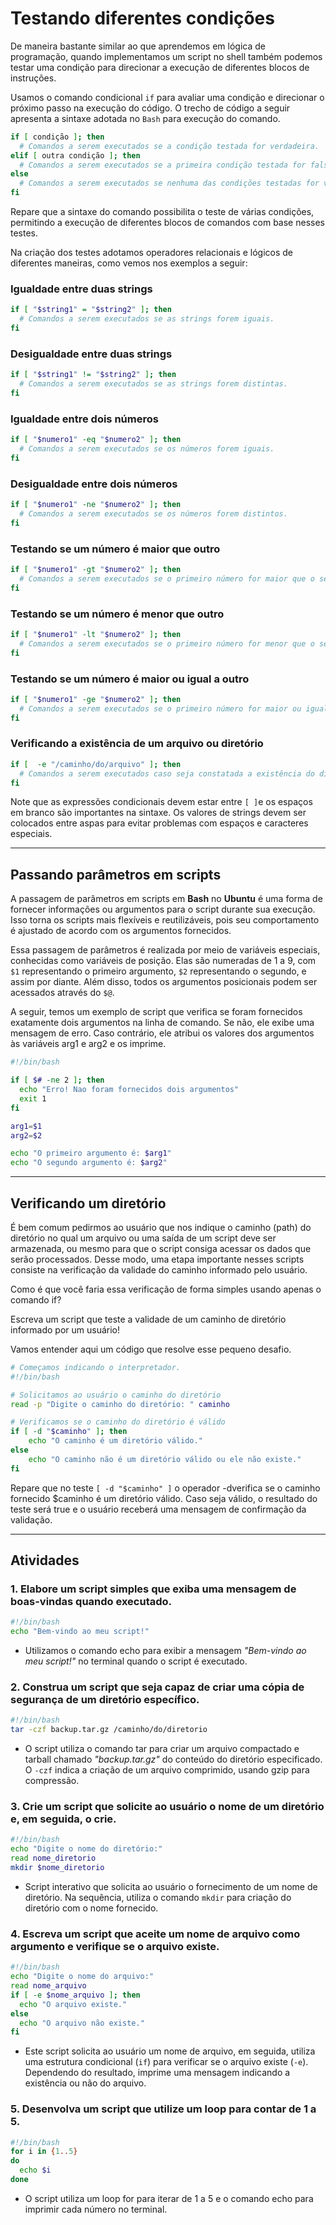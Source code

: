 # Testando diferentes condições

De maneira bastante similar ao que aprendemos em lógica de programação, quando implementamos um script no shell também podemos testar uma condição para direcionar a execução de diferentes blocos de instruções.

Usamos o comando condicional `if` para avaliar uma condição e direcionar o próximo passo na execução do código. O trecho de código a seguir apresenta a sintaxe adotada no `Bash` para execução do comando.

```bash
if [ condição ]; then
  # Comandos a serem executados se a condição testada for verdadeira.
elif [ outra condição ]; then
  # Comandos a serem executados se a primeira condição testada for falsa e a segunda condição testada for verdadeira.
else
  # Comandos a serem executados se nenhuma das condições testadas for verdadeira.
fi
```

Repare que a sintaxe do comando possibilita o teste de várias condições, permitindo a execução de diferentes blocos de comandos com base nesses testes.

Na criação dos testes adotamos operadores relacionais e lógicos de diferentes maneiras, como vemos nos exemplos a seguir:

### Igualdade entre duas strings

```bash
if [ "$string1" = "$string2" ]; then
  # Comandos a serem executados se as strings forem iguais.
fi
```

### Desigualdade entre duas strings

```bash
if [ "$string1" != "$string2" ]; then
  # Comandos a serem executados se as strings forem distintas.
fi
```

### Igualdade entre dois números

```bash
if [ "$numero1" -eq "$numero2" ]; then
  # Comandos a serem executados se os números forem iguais.
fi
```

### Desigualdade entre dois números

```bash
if [ "$numero1" -ne "$numero2" ]; then
  # Comandos a serem executados se os números forem distintos.
fi
```

### Testando se um número é maior que outro

```bash
if [ "$numero1" -gt "$numero2" ]; then
  # Comandos a serem executados se o primeiro número for maior que o segundo.
fi
```
### Testando se um número é menor que outro

```bash
if [ "$numero1" -lt "$numero2" ]; then
  # Comandos a serem executados se o primeiro número for menor que o segundo.
fi
```

### Testando se um número é maior ou igual a outro
```bash
if [ "$numero1" -ge "$numero2" ]; then
  # Comandos a serem executados se o primeiro número for maior ou igual ao segundo.
fi
```

### Verificando a existência de um arquivo ou diretório
```bash
if [  -e "/caminho/do/arquivo" ]; then
  # Comandos a serem executados caso seja constatada a existência do diretório ou arquivo.
fi
```
Note que as expressões condicionais devem estar entre `[ ]`e os espaços em branco são importantes na sintaxe. Os valores de strings devem ser colocados entre aspas para evitar problemas com espaços e caracteres especiais.

------------------

## Passando parâmetros em scripts

A passagem de parâmetros em scripts em **Bash** no **Ubuntu** é uma forma de fornecer informações ou argumentos para o script durante sua execução. Isso torna os scripts mais flexíveis e reutilizáveis, pois seu comportamento é ajustado de acordo com os argumentos fornecidos.

Essa passagem de parâmetros é realizada por meio de variáveis especiais, conhecidas como variáveis de posição. Elas são numeradas de 1 a 9, com `$1` representando o primeiro argumento, `$2` representando o segundo, e assim por diante. Além disso, todos os argumentos posicionais podem ser acessados através do `$@`.

A seguir, temos um exemplo de script que verifica se foram fornecidos exatamente dois argumentos na linha de comando. Se não, ele exibe uma mensagem de erro. Caso contrário, ele atribui os valores dos argumentos às variáveis arg1 e arg2 e os imprime.

```bash
#!/bin/bash

if [ $# -ne 2 ]; then
  echo "Erro! Nao foram fornecidos dois argumentos"
  exit 1
fi

arg1=$1
arg2=$2

echo "O primeiro argumento é: $arg1"
echo "O segundo argumento é: $arg2"
```
--------

## Verificando um diretório


É bem comum pedirmos ao usuário que nos indique o caminho (path) do diretório no qual um arquivo ou uma saída de um script deve ser armazenada, ou mesmo para que o script consiga acessar os dados que serão processados. Desse modo, uma etapa importante nesses scripts consiste na verificação da validade do caminho informado pelo usuário.

Como é que você faria essa verificação de forma simples usando apenas o comando if?

Escreva um script que teste a validade de um caminho de diretório informado por um usuário!

Vamos entender aqui um código que resolve esse pequeno desafio.
```bash
# Começamos indicando o interpretador.
#!/bin/bash

# Solicitamos ao usuário o caminho do diretório
read -p "Digite o caminho do diretório: " caminho

# Verificamos se o caminho do diretório é válido
if [ -d "$caminho" ]; then
    echo "O caminho é um diretório válido."
else
    echo "O caminho não é um diretório válido ou ele não existe."
fi
```
Repare que no teste `[ -d "$caminho" ]` o operador -dverifica se o caminho fornecido $caminho é um diretório válido. Caso seja válido, o resultado do teste será true e o usuário receberá uma mensagem de confirmação da validação.

-----

## Atividades

### 1. Elabore um script simples que exiba uma mensagem de boas-vindas quando executado.
```bash
#!/bin/bash
echo "Bem-vindo ao meu script!"
```
- Utilizamos o comando echo para exibir a mensagem *"Bem-vindo ao meu script!"* no terminal quando o script é executado.


### 2. Construa um script que seja capaz de criar uma cópia de segurança de um diretório específico.
```bash
#!/bin/bash
tar -czf backup.tar.gz /caminho/do/diretorio
```
- O script utiliza o comando tar para criar um arquivo compactado e tarball chamado *"backup.tar.gz"* do conteúdo do diretório especificado. O `-czf` indica a criação de um arquivo comprimido, usando gzip para compressão.

### 3. Crie um script que solicite ao usuário o nome de um diretório e, em seguida, o crie.

```bash
#!/bin/bash
echo "Digite o nome do diretório:"
read nome_diretorio
mkdir $nome_diretorio
```

- Script interativo que solicita ao usuário o fornecimento de um nome de diretório. Na sequência, utiliza o comando `mkdir` para criação do diretório com o nome fornecido.
### 4. Escreva um script que aceite um nome de arquivo como argumento e verifique se o arquivo existe.

```bash
#!/bin/bash
echo "Digite o nome do arquivo:"
read nome_arquivo
if [ -e $nome_arquivo ]; then
  echo "O arquivo existe."
else
  echo "O arquivo não existe."
fi
```
- Este script solicita ao usuário um nome de arquivo, em seguida, utiliza uma estrutura condicional (`if`) para verificar se o arquivo existe (`-e`). Dependendo do resultado, imprime uma mensagem indicando a existência ou não do arquivo.
### 5. Desenvolva um script que utilize um loop para contar de 1 a 5.

```bash
#!/bin/bash
for i in {1..5}
do
  echo $i
done
```
- O script utiliza um loop for para iterar de 1 a 5 e o comando echo para imprimir cada número no terminal.

